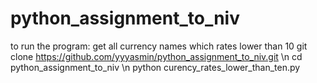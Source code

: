 # python_assignment_to_niv
to run the program:
get all currency names which rates lower than 10 
git clone https://github.com/yyyasmin/python_assignment_to_niv.git \n
cd python_assignment_to_niv \n
python curency_rates_lower_than_ten.py

